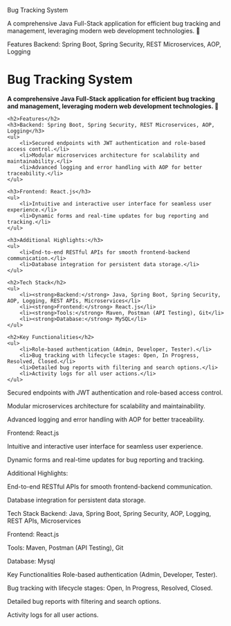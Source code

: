 Bug Tracking System

A comprehensive Java Full-Stack application for efficient bug tracking and management, leveraging modern web development technologies. 🚀

Features
Backend: Spring Boot, Spring Security, REST Microservices, AOP, Logging<!DOCTYPE html>
<html lang="en">
<head>
    <meta charset="UTF-8">
    <meta name="viewport" content="width=device-width, initial-scale=1.0">
    <title>Bug Tracking System</title>
</head>
<body>
    <h1>Bug Tracking System</h1>
    <p><strong>A comprehensive Java Full-Stack application for efficient bug tracking and management, leveraging modern web development technologies. 🚀</strong></p>
    
    <h2>Features</h2>
    <h3>Backend: Spring Boot, Spring Security, REST Microservices, AOP, Logging</h3>
    <ul>
        <li>Secured endpoints with JWT authentication and role-based access control.</li>
        <li>Modular microservices architecture for scalability and maintainability.</li>
        <li>Advanced logging and error handling with AOP for better traceability.</li>
    </ul>
    
    <h3>Frontend: React.js</h3>
    <ul>
        <li>Intuitive and interactive user interface for seamless user experience.</li>
        <li>Dynamic forms and real-time updates for bug reporting and tracking.</li>
    </ul>
    
    <h3>Additional Highlights:</h3>
    <ul>
        <li>End-to-end RESTful APIs for smooth frontend-backend communication.</li>
        <li>Database integration for persistent data storage.</li>
    </ul>
    
    <h2>Tech Stack</h2>
    <ul>
        <li><strong>Backend:</strong> Java, Spring Boot, Spring Security, AOP, Logging, REST APIs, Microservices</li>
        <li><strong>Frontend:</strong> React.js</li>
        <li><strong>Tools:</strong> Maven, Postman (API Testing), Git</li>
        <li><strong>Database:</strong> MySQL</li>
    </ul>
    
    <h2>Key Functionalities</h2>
    <ul>
        <li>Role-based authentication (Admin, Developer, Tester).</li>
        <li>Bug tracking with lifecycle stages: Open, In Progress, Resolved, Closed.</li>
        <li>Detailed bug reports with filtering and search options.</li>
        <li>Activity logs for all user actions.</li>
    </ul>
</body>
</html>


Secured endpoints with JWT authentication and role-based access control.

Modular microservices architecture for scalability and maintainability.

Advanced logging and error handling with AOP for better traceability.

Frontend: React.js

Intuitive and interactive user interface for seamless user experience.

Dynamic forms and real-time updates for bug reporting and tracking.

Additional Highlights:

End-to-end RESTful APIs for smooth frontend-backend communication.

Database integration for persistent data storage.

Tech Stack
Backend: Java, Spring Boot, Spring Security, AOP, Logging, REST APIs, Microservices

Frontend: React.js

Tools: Maven, Postman (API Testing), Git

Database: Mysql

Key Functionalities
Role-based authentication (Admin, Developer, Tester).

Bug tracking with lifecycle stages: Open, In Progress, Resolved, Closed.

Detailed bug reports with filtering and search options.

Activity logs for all user actions.


